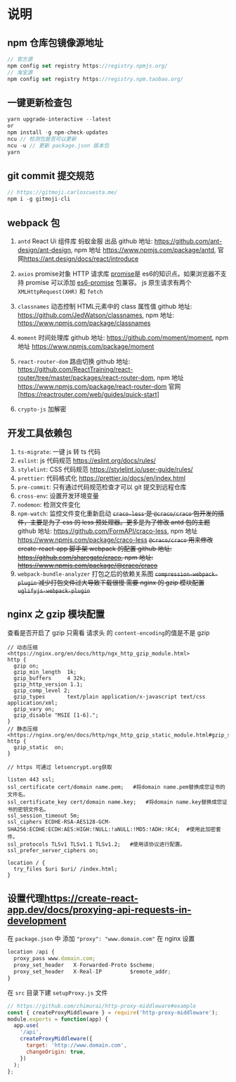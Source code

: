 # 说明

## npm 仓库包镜像源地址

```js
// 官方源
npm config set registry https://registry.npmjs.org/
// 淘宝源
npm config set registry https://registry.npm.taobao.org/
```

## 一键更新检查包

```js
yarn upgrade-interactive --latest
or
npm install -g npm-check-updates
ncu // 检测包是否可以更新
ncu -u // 更新 package.json 版本包
yarn
```

## git commit 提交规范

```js
// https://gitmoji.carloscuesta.me/
npm i -g gitmoji-cli
```

## webpack 包

1. `antd` React Ui 组件库 蚂蚁金服 出品
  github 地址: <https://github.com/ant-design/ant-design>, npm 地址 <https://www.npmjs.com/package/antd>,
  官网<https://ant.design/docs/react/introduce>

1. `axios` promise对象 HTTP 请求库 [promise](https://developer.mozilla.org/en-US/docs/Web/JavaScript/Reference/Global_Objects/Promise)是 es6的知识点。如果浏览器不支持 promise 可以添加 [es6-promise](https://www.npmjs.com/package/es6-promise) 包兼容。 js 原生请求有两个 `XMLHttpRequest(XHR)` 和 `fetch`

1. `classnames` 动态控制 HTML元素中的 class 属性值
  github 地址: <https://github.com/JedWatson/classnames>, npm 地址: <https://www.npmjs.com/package/classnames>

1. `moment` 时间处理库
  github 地址: <https://github.com/moment/moment>, npm 地址 <https://www.npmjs.com/package/moment>

1. `react-router-dom` 路由切换
  github 地址: <https://github.com/ReactTraining/react-router/tree/master/packages/react-router-dom>, npm 地址 <https://www.npmjs.com/package/react-router-dom> 官网[https://reactrouter.com/web/guides/quick-start]

1. `crypto-js` 加解密

## 开发工具依赖包

1. `ts-migrate`: 一键 js 转 ts 代码
1. `eslint`: js 代码规范 <https://eslint.org/docs/rules/>
1. `stylelint`: CSS 代码规范 <https://stylelint.io/user-guide/rules/>
1. `prettier`: 代码格式化 <https://prettier.io/docs/en/index.html>
1. `pre-commit`: 只有通过代码规范检查才可以 git 提交到远程仓库
1. `cross-env`: 设置开发环境变量
1. `nodemon`: 检测文件变化
1. `npm-watch`: 监控文件变化重新启动
~~`craco-less` 是 `@craco/craco` 包开发的插件，主要是为了 css 的 less 预处理器。更多是为了修改 antd 包的主题~~
  github 地址: <https://github.com/FormAPI/craco-less>, npm 地址 <https://www.npmjs.com/package/craco-less>
~~`@craco/craco` 用来修改 create-react-app 脚手架  webpack 的配置
  github 地址: <https://github.com/sharegate/craco>, npm 地址: <https://www.npmjs.com/package/@craco/craco>~~
1. `webpack-bundle-analyzer` 打包之后的依赖关系图
~~`compression-webpack-plugin` 减少打包文件过大导致下载很慢 需要 nginx 的 gzip 模块配置~~
~~`uglifyjs-webpack-plugin`~~

## nginx 之 gzip 模块配置

查看是否开启了 gzip 只需看 请求头 的 `content-encoding`的值是不是 gzip

```nginx
// 动态压缩
<https://nginx.org/en/docs/http/ngx_http_gzip_module.html>
http {
  gzip on;
  gzip_min_length  1k;
  gzip_buffers     4 32k;
  gzip_http_version 1.1;
  gzip_comp_level 2;
  gzip_types       text/plain application/x-javascript text/css application/xml;
  gzip_vary on;
  gzip_disable "MSIE [1-6].";
}
// 静态压缩
<https://nginx.org/en/docs/http/ngx_http_gzip_static_module.html#gzip_static>
http {
  gzip_static  on;
}

// https 可通过 letsencrypt.org获取

listen 443 ssl;
ssl_certificate cert/domain name.pem;   #将domain name.pem替换成您证书的文件名。
ssl_certificate_key cert/domain name.key;   #将domain name.key替换成您证书的密钥文件名。
ssl_session_timeout 5m;
ssl_ciphers ECDHE-RSA-AES128-GCM-SHA256:ECDHE:ECDH:AES:HIGH:!NULL:!aNULL:!MD5:!ADH:!RC4;  #使用此加密套件。
ssl_protocols TLSv1 TLSv1.1 TLSv1.2;   #使用该协议进行配置。
ssl_prefer_server_ciphers on;

location / {
  try_files $uri $uri/ /index.html;
}
```

## 设置代理<https://create-react-app.dev/docs/proxying-api-requests-in-development>

在 `package.json` 中 添加 `"proxy": "www.domain.com"`
在 nginx 设置

```js
location /api {
  proxy_pass www.domain.com;
  proxy_set_header   X-Forwarded-Proto $scheme;
  proxy_set_header   X-Real-IP         $remote_addr;
}
```

在 `src` 目录下建 `setupProxy.js` 文件

```js
// https://github.com/chimurai/http-proxy-middleware#example
const { createProxyMiddleware } = require('http-proxy-middleware');
module.exports = function(app) {
  app.use(
    '/api',
    createProxyMiddleware({
      target: 'http://www.domain.com',
      changeOrigin: true,
    })
  );
};
```

